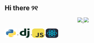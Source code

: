 ## Hi there ୨୧

<div align="center">
  <a href="https://github.com/Kaesales">
  <img height="190em" src="https://github-readme-stats.vercel.app/api?username=Kaesales&show_icons=true&theme=dark&include_all_commits=true&count_private=true"/>
  <img height="160em" src="https://github-readme-stats.vercel.app/api/top-langs/?username=Kaesales&layout=compact&langs_count=7&theme=dark"/>
</div>

<div style="display: inline_block"><br>
  <img align="center" alt="Kaella-Python" height="30" width="40" src="https://raw.githubusercontent.com/devicons/devicon/master/icons/python/python-original.svg">
  <img align="center" alt="Kaella-Django" height="30" width="40" src="https://raw.githubusercontent.com/devicons/devicon/master/icons/django/django-plain.svg">
  <img align="center" alt="Kaella-JS" height="30" width="40" src="https://github.com/tandpfun/skill-icons/blob/main/icons/JavaScript.svg">
  <img align="center" alt="Kaella-React" height="30" width="40" src="https://github.com/tandpfun/skill-icons/blob/main/icons/React-Dark.svg">
</div>

##

